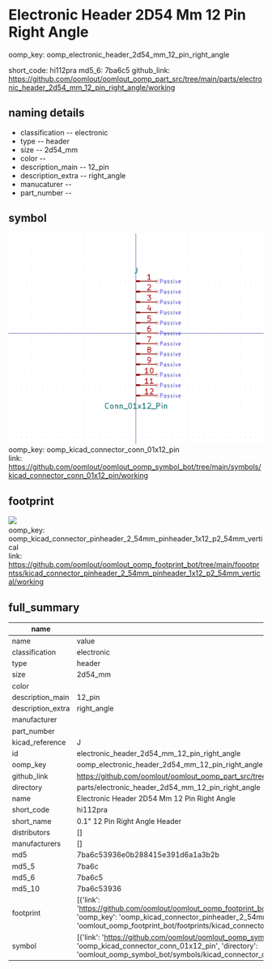 # Electronic Header 2D54 Mm 12 Pin Right Angle
oomp_key: oomp_electronic_header_2d54_mm_12_pin_right_angle 


short_code: hi112pra
md5_6: 7ba6c5
github_link: https://github.com/oomlout/oomlout_oomp_part_src/tree/main/parts/electronic_header_2d54_mm_12_pin_right_angle/working
## naming details
* classification -- electronic
* type -- header
* size -- 2d54_mm
* color -- 
* description_main -- 12_pin
* description_extra -- right_angle
* manucaturer -- 
* part_number -- 



## symbol

![](symbol/0/working/working_600.png)  
oomp_key: oomp_kicad_connector_conn_01x12_pin  
link: https://github.com/oomlout/oomlout_oomp_symbol_bot/tree/main/symbols/kicad_connector_conn_01x12_pin/working  

## footprint

![](footprint/0/working/working_600.png)  
oomp_key: oomp_kicad_connector_pinheader_2_54mm_pinheader_1x12_p2_54mm_vertical  
link: https://github.com/oomlout/oomlout_oomp_footprint_bot/tree/main/foootprntss/kicad_connector_pinheader_2_54mm_pinheader_1x12_p2_54mm_vertical/working  

## full_summary
| name | value | 
| --- | --- | 
| name | value | 
| classification | electronic | 
| type | header | 
| size | 2d54_mm | 
| color |  | 
| description_main | 12_pin | 
| description_extra | right_angle | 
| manufacturer |  | 
| part_number |  | 
| kicad_reference | J | 
| id | electronic_header_2d54_mm_12_pin_right_angle | 
| oomp_key | oomp_electronic_header_2d54_mm_12_pin_right_angle | 
| github_link | https://github.com/oomlout/oomlout_oomp_part_src/tree/main/parts/electronic_header_2d54_mm_12_pin_right_angle/working | 
| directory | parts/electronic_header_2d54_mm_12_pin_right_angle | 
| name | Electronic Header 2D54 Mm 12 Pin Right Angle | 
| short_code | hi112pra | 
| short_name | 0.1" 12 Pin Right Angle Header | 
| distributors | [] | 
| manufacturers | [] | 
| md5 | 7ba6c53936e0b288415e391d6a1a3b2b | 
| md5_5 | 7ba6c | 
| md5_6 | 7ba6c5 | 
| md5_10 | 7ba6c53936 | 
| footprint | [{'link': 'https://github.com/oomlout/oomlout_oomp_footprint_bot/tree/main/foootprntss/kicad_connector_pinheader_2_54mm_pinheader_1x12_p2_54mm_vertical', 'oomp_key': 'oomp_kicad_connector_pinheader_2_54mm_pinheader_1x12_p2_54mm_vertical', 'directory': 'oomlout_oomp_footprint_bot/footprints/kicad_connector_pinheader_2_54mm_pinheader_1x12_p2_54mm_vertical//working/working.kicad_mod'}] | 
| symbol | [{'link': 'https://github.com/oomlout/oomlout_oomp_symbol_bot/tree/main/symbols/kicad_connector_conn_01x12_pin', 'oomp_key': 'oomp_kicad_connector_conn_01x12_pin', 'directory': 'oomlout_oomp_symbol_bot/symbols/kicad_connector_conn_01x12_pin//working/working.kicad_sym'}] | 
